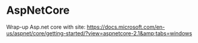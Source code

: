 # AspNetCore
Wrap-up Asp.net core with site: https://docs.microsoft.com/en-us/aspnet/core/getting-started/?view=aspnetcore-2.1&amp;tabs=windows
